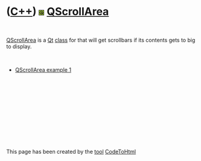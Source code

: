 
 

 

 

 

 

([C++](Cpp.md)) ![Qt](PicQt.png) [QScrollArea](CppQScrollArea.md)
===================================================================

 

[QScrollArea](CppQScrollArea.md) is a [Qt](CppQt.md)
[class](CppClass.md) for that will get scrollbars if its contents gets
to big to display.

 

-   [QScrollArea example 1](CppQScrollAreaExample1.md)

 

 

 

 

 

 

This page has been created by the [tool](Tools.md)
[CodeToHtml](ToolCodeToHtml.md)
